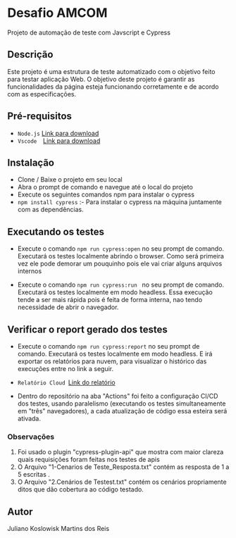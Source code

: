 # Desafio AMCOM
Projeto de automação de teste com Javscript e Cypress

## Descrição
Este projeto é uma estrutura de teste automatizado com o objetivo feito para testar aplicação Web. O objetivo deste projeto é garantir as funcionalidades da página esteja funcionando corretamente e de acordo com as especificações.

## Pré-requisitos
* `Node.js` [Link para download](https://nodejs.org/pt-br/download)
* `Vscode  `[Link para download](https://code.visualstudio.com/download)


## Instalação
* Clone / Baixe o projeto em seu local
* Abra o prompt de comando e navegue até o local do projeto
* Execute os seguintes comandos npm para instalar o cypress 
* `npm install cypress` :- Para instalar o cypress na máquina juntamente com as dependências.

## Executando os testes
* Execute o comando `npm run cypress:open` no seu prompt de comando. Executará os testes localmente abrindo o browser. Como será primeira vez ele pode demorar um pouquinho pois ele vai criar alguns arquivos internos 

* Execute o comando `npm run cypress:run ` no seu prompt de comando. Executará os testes localmente em modo headless. Essa execução tende a ser mais rápida pois é feita de forma interna, nao tendo necessidade de abrir o navegador.


## Verificar o report gerado dos testes
* Execute o comando `npm run cypress:report` no seu prompt de comando. Executará os testes localmente em modo headless. E irá exportar os relatórios para nuvem, para visualizar o histórico das execuções entre no link a seguir.

* `Relatório Cloud `[Link do relatório](https://cloud.cypress.io/projects/9cpkcx/runs)

* Dentro do repositório na aba "Actions" foi feito a configuração CI/CD dos testes, usando paralelismo (executando os testes simultaneamente em "três" navegadores), a cada atualização de código essa esteira será ativada.

### Observações
1. Foi usado o plugin "cypress-plugin-api" que mostra com maior clareza quais requisições foram feitas nos testes de apis
2. O Arquivo "1-Cenarios de Teste_Resposta.txt" contém as resposta de 1 a 5 escritas . 
3. O Arquivo "2.Cenários de Testest.txt" contém os cenários propriamente ditos que dão cobertura ao código testado.

## Autor
Juliano Koslowisk Martins dos Reis